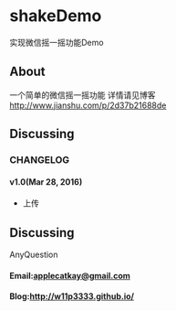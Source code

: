 # shakeDemo
实现微信摇一摇功能Demo

## About

一个简单的微信摇一摇功能 详情请见博客 
http://www.jianshu.com/p/2d37b21688de
## Discussing
### CHANGELOG


#### v1.0(Mar 28, 2016)
- 上传
## Discussing
AnyQuestion
#### Email:applecatkay@gmail.com
#### Blog:http://w11p3333.github.io/
